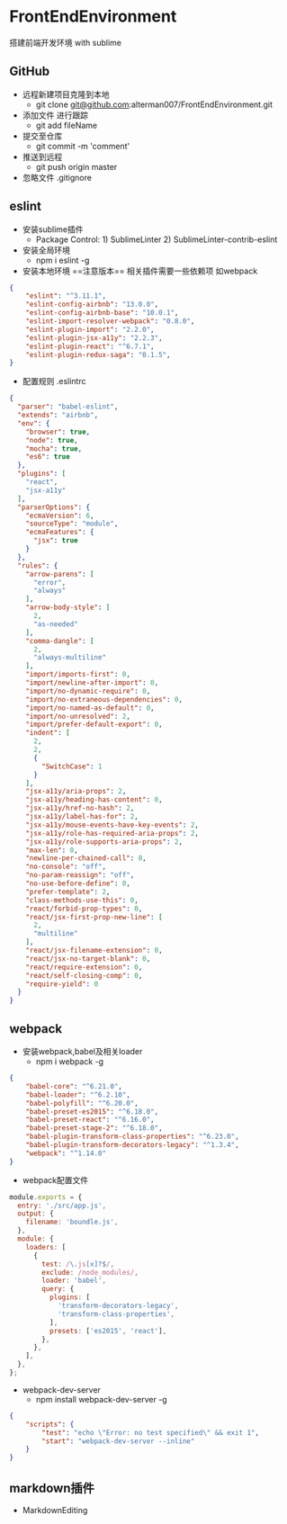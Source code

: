 # FrontEndEnvironment
搭建前端开发环境 with sublime

## GitHub
- 远程新建项目克隆到本地
    - git clone git@github.com:alterman007/FrontEndEnvironment.git
- 添加文件 进行跟踪
    - git add fileName
- 提交至仓库
    - git commit -m 'comment'
- 推送到远程
    - git push origin master
- 忽略文件 .gitignore

## eslint
- 安装sublime插件
    - Package Control: 1) SublimeLinter 2) SublimeLinter-contrib-eslint
- 安装全局环境
    - npm i eslint -g
- 安装本地环境 ==注意版本== 相关插件需要一些依赖项 如webpack
```JSON
{
    "eslint": "^3.11.1",
    "eslint-config-airbnb": "13.0.0",
    "eslint-config-airbnb-base": "10.0.1",
    "eslint-import-resolver-webpack": "0.8.0",
    "eslint-plugin-import": "2.2.0",
    "eslint-plugin-jsx-a11y": "2.2.3",
    "eslint-plugin-react": "^6.7.1",
    "eslint-plugin-redux-saga": "0.1.5",
}
```
- 配置规则  .eslintrc
```JSON
{
  "parser": "babel-eslint",
  "extends": "airbnb",
  "env": {
    "browser": true,
    "node": true,
    "mocha": true,
    "es6": true
  },
  "plugins": [
    "react",
    "jsx-a11y"
  ],
  "parserOptions": {
    "ecmaVersion": 6,
    "sourceType": "module",
    "ecmaFeatures": {
      "jsx": true
    }
  },
  "rules": {
    "arrow-parens": [
      "error",
      "always"
    ],
    "arrow-body-style": [
      2,
      "as-needed"
    ],
    "comma-dangle": [
      2,
      "always-multiline"
    ],
    "import/imports-first": 0,
    "import/newline-after-import": 0,
    "import/no-dynamic-require": 0,
    "import/no-extraneous-dependencies": 0,
    "import/no-named-as-default": 0,
    "import/no-unresolved": 2,
    "import/prefer-default-export": 0,
    "indent": [
      2,
      2,
      {
        "SwitchCase": 1
      }
    ],
    "jsx-a11y/aria-props": 2,
    "jsx-a11y/heading-has-content": 0,
    "jsx-a11y/href-no-hash": 2,
    "jsx-a11y/label-has-for": 2,
    "jsx-a11y/mouse-events-have-key-events": 2,
    "jsx-a11y/role-has-required-aria-props": 2,
    "jsx-a11y/role-supports-aria-props": 2,
    "max-len": 0,
    "newline-per-chained-call": 0,
    "no-console": "off",
    "no-param-reassign": "off",
    "no-use-before-define": 0,
    "prefer-template": 2,
    "class-methods-use-this": 0,
    "react/forbid-prop-types": 0,
    "react/jsx-first-prop-new-line": [
      2,
      "multiline"
    ],
    "react/jsx-filename-extension": 0,
    "react/jsx-no-target-blank": 0,
    "react/require-extension": 0,
    "react/self-closing-comp": 0,
    "require-yield": 0
  }
}
```

## webpack
- 安装webpack,babel及相关loader
    - npm i webpack -g
```JSON
{
    "babel-core": "^6.21.0",
    "babel-loader": "^6.2.10",
    "babel-polyfill": "^6.20.0",
    "babel-preset-es2015": "^6.18.0",
    "babel-preset-react": "^6.16.0",
    "babel-preset-stage-2": "^6.18.0",
    "babel-plugin-transform-class-properties": "^6.23.0",
    "babel-plugin-transform-decorators-legacy": "^1.3.4",
    "webpack": "^1.14.0"
}
```
- webpack配置文件
```javascript
module.exports = {
  entry: './src/app.js',
  output: {
    filename: 'boundle.js',
  },
  module: {
    loaders: [
      {
        test: /\.js[x]?$/,
        exclude: /node_modules/,
        loader: 'babel',
        query: {
          plugins: [
            'transform-decorators-legacy',
            'transform-class-properties',
          ],
          presets: ['es2015', 'react'],
        },
      },
    ],
  },
};
```
- webpack-dev-server
    - npm install webpack-dev-server -g
```JSON
{
    "scripts": {
        "test": "echo \"Error: no test specified\" && exit 1",
        "start": "webpack-dev-server --inline"
    }
}
```

## markdown插件
- MarkdownEditing
